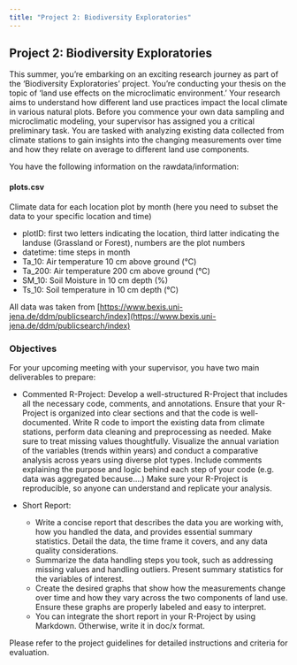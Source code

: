 ```yaml
---
title: "Project 2: Biodiversity Exploratories"
---
```


## Project 2: Biodiversity Exploratories

This summer, you’re embarking on an exciting research journey as part of the ‘Biodiversity Exploratories’ project. You’re conducting your thesis on the topic of ‘land use effects on the microclimatic environment.’ Your research aims to understand how different land use practices impact the local climate in various natural plots. Before you commence your own data sampling and microclimatic modeling, your supervisor has assigned you a critical preliminary task. You are tasked with analyzing existing data collected from climate stations to gain insights into the changing measurements over time and how they relate on average to different land use components.

You have the following information on the rawdata/information:
#### plots.csv
Climate data for each location plot by month (here you need to subset the data to your specific location and time)
- plotID: first two letters indicating the location, third latter indicating the landuse (Grassland or Forest), numbers are the plot numbers
- datetime: time steps in month
- Ta_10: Air temperature 10 cm above ground (°C)
- Ta_200: Air temperature 200 cm above ground (°C)
- SM_10: Soil Moisture in 10 cm depth (%)
- Ts_10: Soil temperature in 10 cm depth (°C)


All data was taken from [https://www.bexis.uni-jena.de/ddm/publicsearch/index](https://www.bexis.uni-jena.de/ddm/publicsearch/index)

### Objectives
For your upcoming meeting with your supervisor, you have two main deliverables to prepare:

- Commented R-Project:
Develop a well-structured R-Project that includes all the necessary code, comments, and annotations. Ensure that your R-Project is organized into clear sections and that the code is well-documented. Write R code to import the existing data from climate stations, perform data cleaning and preprocessing as needed. Make sure to treat missing values thoughtfully. Visualize the annual variation of the variables (trends within years) and conduct a comparative analysis across years using diverse plot types. Include comments explaining the purpose and logic behind each step of your code (e.g. data was aggregated because….) Make sure your R-Project is reproducible, so anyone can understand and replicate your analysis.

- Short Report:
    - Write a concise report that describes the data you are working with, how you handled the data, and provides essential summary statistics. Detail the data, the time frame it covers, and any data quality considerations.
    - Summarize the data handling steps you took, such as addressing missing values and handling outliers. Present summary statistics for the variables of interest. 
    - Create the desired graphs that show how the measurements change over time and how they vary across the two components of land use. Ensure these graphs are properly labeled and easy to interpret.
    - You can integrate the short report in your R-Project by using Markdown. Otherwise, write it in doc/x format.

Please refer to the project guidelines for detailed instructions and criteria for evaluation.
